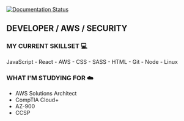 [![Documentation Status](https://readthedocs.org/projects/ansicolortags/badge/?version=latest)](https://github.com/robbiedv/robbiedv/edit/master/README.md)
## DEVELOPER / AWS / SECURITY

### MY CURRENT SKILLSET :computer:
JavaScript - React - AWS - CSS - SASS - HTML - Git - Node - Linux

### WHAT I'M STUDYING FOR :cloud:
- AWS Solutions Architect 
- CompTIA Cloud+ 
- AZ-900 
- CCSP 

